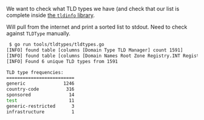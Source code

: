 We want to check what TLD types we have (and check that our list is complete inside [the `tldinfo` library](../../tldinfo.go).

Will pull from the internet and print a sorted list to stdout.  Need to check against `TLDType` manually.

```bash
 $ go run tools/tldtypes/tldtypes.go
[INFO] found table [columns [Domain Type TLD Manager] count 1591]
[INFO] found table [columns [Domain Names Root Zone Registry.INT Registry.ARPA RegistryIDN Repository] count 3]
[INFO] Found 6 unique TLD types from 1591

TLD type frequencies:
=========================
generic              1246
country-code          316
sponsored              14
test                   11
generic-restricted      3
infrastructure          1
```
